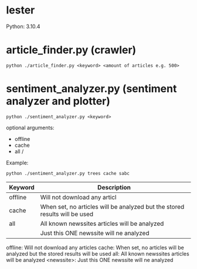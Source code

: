 # lester
Python: 3.10.4

# article_finder.py (crawler)
    python ./article_finder.py <keyword> <amount of articles e.g. 500>


# sentiment_analyzer.py (sentiment analyzer and plotter)
    python ./sentiment_analyzer.py <keyword>
    
optional arguments:

- offline
- cache
- all / <newssite e.g. sabc>

Example: 

    python ./sentiment_analyzer.py trees cache sabc

| Keyword      | Description |
| ----------- | ----------- |
| offline      | Will not download any articl       |
| cache   | When set, no articles will be analyzed but the stored results will be used        |
| all   | All known newssites articles will be analyzed        |
| <newssite>   | Just this ONE newssite will ne analyzed        |

offline: Will not download any articles
cache: When set, no articles will be analyzed but the stored results will be used
all: All known newssites articles will be analyzed
\<newssite\>: Just this ONE newssite will ne analyzed